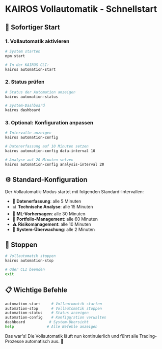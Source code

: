 # KAIROS Vollautomatik - Schnellstart

## 🚀 Sofortiger Start

### 1. Vollautomatik aktivieren

```bash
# System starten
npm start

# In der KAIROS CLI:
kairos automation-start
```

### 2. Status prüfen

```bash
# Status der Automation anzeigen
kairos automation-status

# System-Dashboard
kairos dashboard
```

### 3. Optional: Konfiguration anpassen

```bash
# Intervalle anzeigen
kairos automation-config

# Datenerfassung auf 10 Minuten setzen
kairos automation-config data-interval 10

# Analyse auf 20 Minuten setzen
kairos automation-config analysis-interval 20
```

## ⚙️ Standard-Konfiguration

Der Vollautomatik-Modus startet mit folgenden Standard-Intervallen:

- 🔄 **Datenerfassung**: alle 5 Minuten
- 📊 **Technische Analyse**: alle 15 Minuten  
- 🔮 **ML-Vorhersagen**: alle 30 Minuten
- 💼 **Portfolio-Management**: alle 60 Minuten
- ⚠️ **Risikomanagement**: alle 10 Minuten
- 💓 **System-Überwachung**: alle 2 Minuten

## 🛑 Stoppen

```bash
# Vollautomatik stoppen
kairos automation-stop

# Oder CLI beenden
exit
```

## 📋 Wichtige Befehle

```bash
automation-start     # Vollautomatik starten
automation-stop      # Vollautomatik stoppen
automation-status    # Status anzeigen
automation-config    # Konfiguration verwalten
dashboard           # System-Übersicht
help               # Alle Befehle anzeigen
```

Das war's! Die Vollautomatik läuft nun kontinuierlich und führt alle Trading-Prozesse automatisch aus. 🎯
